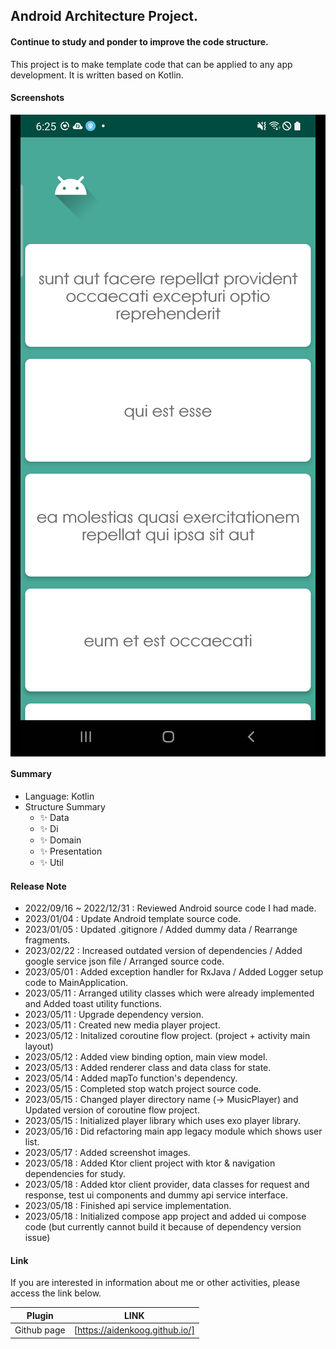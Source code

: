 ## Android Architecture Project.

#### Continue to study and ponder to improve the code structure.

This project is to make template code that can be applied to any app development.
It is written based on Kotlin.

#### Screenshots

  <p align="center" style="background-color: #000">
      <img src="screenshots/main.png" alt="accessibility text">
  </p>

#### Summary

- Language: Kotlin
- Structure Summary
    - ✨ Data
    - ✨ Di
    - ✨ Domain
    - ✨ Presentation
    - ✨ Util

#### Release Note

- 2022/09/16 ~ 2022/12/31 : Reviewed Android source code I had made.
- 2023/01/04 : Update Android template source code.
- 2023/01/05 : Updated .gitignore / Added dummy data / Rearrange fragments.
- 2023/02/22 : Increased outdated version of dependencies / Added google service json file /
  Arranged source code.
- 2023/05/01 : Added exception handler for RxJava / Added Logger setup code to MainApplication.
- 2023/05/11 : Arranged utility classes which were already implemented and Added toast utility
  functions.
- 2023/05/11 : Upgrade dependency version.
- 2023/05/11 : Created new media player project.
- 2023/05/12 : Initalized coroutine flow project. (project + activity main layout)
- 2023/05/12 : Added view binding option, main view model.
- 2023/05/13 : Added renderer class and data class for state.
- 2023/05/14 : Added mapTo function's dependency.
- 2023/05/15 : Completed stop watch project source code.
- 2023/05/15 : Changed player directory name (-> MusicPlayer) and Updated version of coroutine flow
  project.
- 2023/05/15 : Initialized player library which uses exo player library.
- 2023/05/16 : Did refactoring main app legacy module which shows user list.
- 2023/05/17 : Added screenshot images.
- 2023/05/18 : Added Ktor client project with ktor & navigation dependencies for study.
- 2023/05/18 : Added ktor client provider, data classes for request and response, test ui components
  and dummy api service interface.
- 2023/05/18 : Finished api service implementation.
- 2023/05/18 : Initialized compose app project and added ui compose code (but currently cannot build
  it because of dependency version issue)

#### Link

If you are interested in information about me or other activities, please access the link below.

| Plugin      | LINK                           |
| ----------- | ------------------------------ |
| Github page | [https://aidenkoog.github.io/] |
